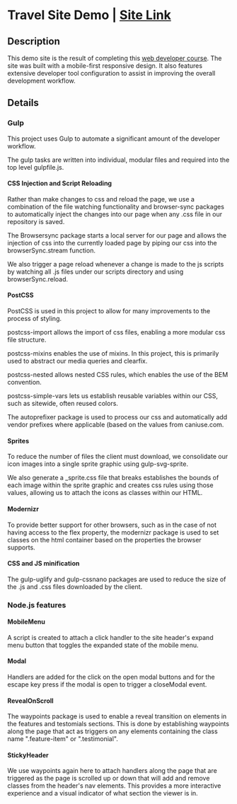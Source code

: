 # Travel Site Demo | [Site Link](https://cmeighen.github.io/travel-site-demo/)

## Description
This demo site is the result of completing this [web developer course](https://www.udemy.com/git-a-web-developer-job-mastering-the-modern-workflow).
The site was built with a mobile-first responsive design. It also features extensive developer tool configuration to assist in improving the overall development workflow.

## Details

### Gulp
This project uses Gulp to automate a significant amount of the developer workflow.

The gulp tasks are written into individual, modular files and required into the top level gulpfile.js. 

#### CSS Injection and Script Reloading
Rather than make changes to css and reload the page, we use a combination of the file watching functionality and browser-sync packages to automatically inject the changes into our page when any .css file in our repository is saved.

The Browsersync package starts a local server for our page and allows the injection of css into the currently loaded page by piping our css into the browserSync.stream function. 

We also trigger a page reload whenever a change is made to the js scripts by watching all .js files under our scripts directory and using browserSync.reload. 

#### PostCSS

PostCSS is used in this project to allow for many improvements to the process of styling. 

postcss-import allows the import of css files, enabling a more modular css file structure. 

postcss-mixins enables the use of mixins. In this project, this is primarily used to abstract our media queries and clearfix. 

postcss-nested allows nested CSS rules, which enables the use of the BEM convention. 

postcss-simple-vars lets us establish reusable variables within our CSS, such as sitewide, often reused colors. 

The autoprefixer package is used to process our css and automatically add vendor prefixes where applicable (based on the values from caniuse.com.

#### Sprites

To reduce the number of files the client must download, we consolidate our icon images into a single sprite graphic using gulp-svg-sprite.

We also generate a _sprite.css file that breaks establishes the bounds of each image within the sprite graphic and creates css rules using those values, allowing us to attach the icons as classes within our HTML.

#### Modernizr

To provide better support for other browsers, such as in the case of not having access to the flex property, the modernizr package is used to set classes on the html container based on the properties the browser supports.

#### CSS and JS minification

The gulp-uglify and gulp-cssnano packages are used to reduce the size of the .js and .css files downloaded by the client. 


### Node.js features

#### MobileMenu
A script is created to attach a click handler to the site header's expand menu button that toggles the expanded state of the mobile menu.

#### Modal
Handlers are added for the click on the open modal buttons and for the escape key press if the modal is open to trigger a closeModal event. 

#### RevealOnScroll
The waypoints package is used to enable a reveal transition on elements in the features and testomials sections. This is done by establishing waypoints along the page that act as triggers on any elements containing the class name ".feature-item" or ".testimonial".

#### StickyHeader
We use waypoints again here to attach handlers along the page that are triggered as the page is scrolled up or down that will add and remove classes from the header's nav elements. This provides a more interactive experience and a visual indicator of what section the viewer is in. 





